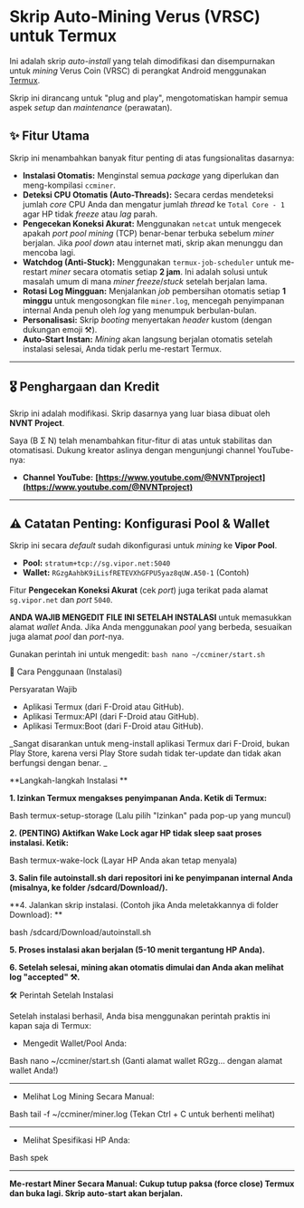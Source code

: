 # Skrip Auto-Mining Verus (VRSC) untuk Termux

Ini adalah skrip *auto-install* yang telah dimodifikasi dan disempurnakan untuk *mining* Verus Coin (VRSC) di perangkat Android menggunakan [Termux](https://termux.dev/en/).

Skrip ini dirancang untuk "plug and play", mengotomatiskan hampir semua aspek *setup* dan *maintenance* (perawatan).

## ✨ Fitur Utama

Skrip ini menambahkan banyak fitur penting di atas fungsionalitas dasarnya:

* **Instalasi Otomatis:** Menginstal semua *package* yang diperlukan dan meng-kompilasi `ccminer`.
* **Deteksi CPU Otomatis (Auto-Threads):** Secara cerdas mendeteksi jumlah *core* CPU Anda dan mengatur jumlah *thread* ke `Total Core - 1` agar HP tidak *freeze* atau *lag* parah.
* **Pengecekan Koneksi Akurat:** Menggunakan `netcat` untuk mengecek apakah *port pool mining* (TCP) benar-benar terbuka sebelum *miner* berjalan. Jika *pool* *down* atau internet mati, skrip akan menunggu dan mencoba lagi.
* **Watchdog (Anti-Stuck):** Menggunakan `termux-job-scheduler` untuk me-restart *miner* secara otomatis setiap **2 jam**. Ini adalah solusi untuk masalah umum di mana *miner* *freeze*/*stuck* setelah berjalan lama.
* **Rotasi Log Mingguan:** Menjalankan *job* pembersihan otomatis setiap **1 minggu** untuk mengosongkan file `miner.log`, mencegah penyimpanan internal Anda penuh oleh *log* yang menumpuk berbulan-bulan.
* **Personalisasi:** Skrip *booting* menyertakan *header* kustom (dengan dukungan emoji ⚒️).
* **Auto-Start Instan:** *Mining* akan langsung berjalan otomatis setelah instalasi selesai, Anda tidak perlu me-restart Termux.

---

## 🎖️ Penghargaan dan Kredit

Skrip ini adalah modifikasi. Skrip dasarnya yang luar biasa dibuat oleh **NVNT Project**.

Saya (B Σ N) telah menambahkan fitur-fitur di atas untuk stabilitas dan otomatisasi. Dukung kreator aslinya dengan mengunjungi channel YouTube-nya:

* **Channel YouTube:** **[https://www.youtube.com/@NVNTproject](https://www.youtube.com/@NVNTproject)**

---

## ⚠️ Catatan Penting: Konfigurasi Pool & Wallet

Skrip ini secara *default* sudah dikonfigurasi untuk *mining* ke **Vipor Pool**.
* **Pool:** `stratum+tcp://sg.vipor.net:5040`
* **Wallet:** `RGzgAahbK9iLisfRETEVXhGFPU5yaz8qUW.A50-1` (Contoh)

Fitur **Pengecekan Koneksi Akurat** (cek *port*) juga terikat pada alamat `sg.vipor.net` dan *port* `5040`.

**ANDA WAJIB MENGEDIT FILE INI SETELAH INSTALASI** untuk memasukkan alamat *wallet* Anda. Jika Anda menggunakan *pool* yang berbeda, sesuaikan juga alamat *pool* dan *port*-nya.

Gunakan perintah ini untuk mengedit:
`bash
nano ~/ccminer/start.sh`

🚀 Cara Penggunaan (Instalasi)

Persyaratan Wajib
* Aplikasi Termux (dari F-Droid atau GitHub).
* Aplikasi Termux:API (dari F-Droid atau GitHub).
* Aplikasi Termux:Boot (dari F-Droid atau GitHub).

_Sangat disarankan untuk meng-install aplikasi Termux dari F-Droid, bukan Play Store, karena versi Play Store sudah tidak ter-update dan tidak akan berfungsi dengan benar.
_

**Langkah-langkah Instalasi
**

**1. Izinkan Termux mengakses penyimpanan Anda. Ketik di Termux:**

Bash
termux-setup-storage
(Lalu pilih "Izinkan" pada pop-up yang muncul)

**2. (PENTING) Aktifkan Wake Lock agar HP tidak sleep saat proses instalasi. Ketik:**

Bash
termux-wake-lock
(Layar HP Anda akan tetap menyala)

**3. Salin file autoinstall.sh dari repositori ini ke penyimpanan internal Anda (misalnya, ke folder /sdcard/Download/).**

**4. Jalankan skrip instalasi. (Contoh jika Anda meletakkannya di folder Download):
**

bash /sdcard/Download/autoinstall.sh

**5. Proses instalasi akan berjalan (5-10 menit tergantung HP Anda).**

**6. Setelah selesai, mining akan otomatis dimulai dan Anda akan melihat log "accepted" ⚒️.**

🛠️ Perintah Setelah Instalasi

Setelah instalasi berhasil, Anda bisa menggunakan perintah praktis ini kapan saja di Termux:

* Mengedit Wallet/Pool Anda:

Bash
nano ~/ccminer/start.sh
(Ganti alamat wallet RGzg... dengan alamat wallet Anda!)

---

* Melihat Log Mining Secara Manual:

Bash
tail -f ~/ccminer/miner.log
(Tekan Ctrl + C untuk berhenti melihat)

---

* Melihat Spesifikasi HP Anda:

Bash
spek

---

**Me-restart Miner Secara Manual: Cukup tutup paksa (force close) Termux dan buka lagi. Skrip auto-start akan berjalan.**
